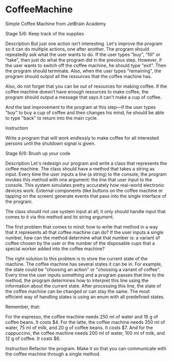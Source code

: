 # CoffeeMachine
Simple Coffee Machine from JetBrain Academy

Stage 5/6: Keep track of the supplies

Description
But just one action isn’t interesting. Let's improve the program so it can do multiple actions, one after another. 
The program should repeatedly ask what the user wants to do. If the user types "buy", "fill" or "take", then just do what the program did in the previous step. 
However, if the user wants to switch off the coffee machine, he should type "exit". 
Then the program should terminate. Also, when the user types "remaining", the program should output all the resources that the coffee machine has.

Also, do not forget that you can be out of resources for making coffee. If the coffee machine doesn’t have enough resources to make coffee, 
the program should output a message that says it can't make a cup of coffee.

And the last improvement to the program at this step—if the user types "buy" to buy a cup of coffee and then changes his mind, 
he should be able to type "back" to return into the main cycle.

Instruction

Write a program that will work endlessly to make coffee for all interested persons until the shutdown signal is given.

Stage 6/6: Brush up your code

Description
Let's redesign our program and write a class that represents the coffee machine. 
The class should have a method that takes a string as input. Every time the user inputs a line (a string) to the console, 
the program invokes this method with one argument: the line that user input to the console. 
This system simulates pretty accurately how real-world electronic devices work. 
External components (like buttons on the coffee machine or tapping on the screen) generate events that pass into the single interface of the program.

The class should not use system input at all; it only should handle input that comes to it via this method and its string argument.

The first problem that comes to mind: how to write that method in a way that it represents all that coffee machine can do? 
If the user inputs a single number, how can the method determine what that number is: a variant of coffee chosen by the user or the number of the disposable cups 
that a special worker added into the coffee machine?

The right solution to this problem is to store the current state of the machine. The coffee machine has several states it can be in. 
For example, the state could be "choosing an action" or "choosing a variant of coffee". 
Every time the user inputs something and a program passes that line to the method, the program determines how to interpret this line using the information
about the current state. After processing this line, the state of the coffee machine can be changed or can stay the same. 
The most efficient way of handling states is using an enum with all predefined states.

Remember, that:

For the espresso, the coffee machine needs 250 ml of water and 16 g of coffee beans. It costs $4.
For the latte, the coffee machine needs 350 ml of water, 75 ml of milk, and 20 g of coffee beans. It costs $7.
And for the cappuccino, the coffee machine needs 200 ml of water, 100 ml of milk, and 12 g of coffee. It costs $6.

Instruction
Refactor the program. Make it so that you can communicate with the coffee machine through a single method.

